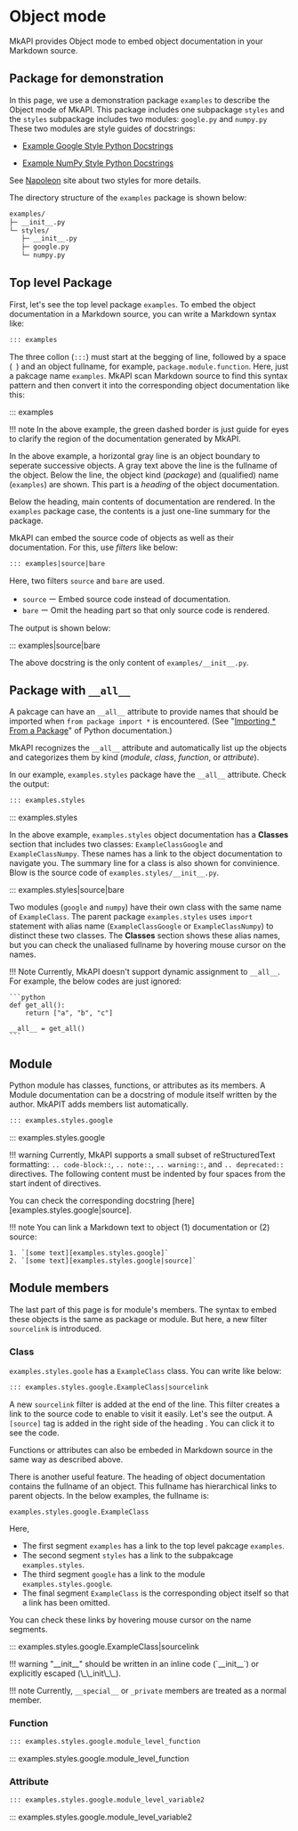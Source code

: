 # Object mode

MkAPI provides Object mode to embed object documentation
in your Markdown source.

## Package for demonstration

In this page, we use a demonstration package `examples`
to describe the Object mode of MkAPI.
This package includes one subpackage `styles`
and the `styles` subpackage includes two modules:
`google.py` and `numpy.py`
These two modules are style guides of docstrings:

- [Example Google Style Python Docstrings](https://sphinxcontrib-napoleon.readthedocs.io/en/latest/example_google.html#example-google)

- [Example NumPy Style Python Docstrings](https://sphinxcontrib-napoleon.readthedocs.io/en/latest/example_numpy.html#example-numpy)

See [Napoleon](https://sphinxcontrib-napoleon.readthedocs.io/en/latest/) site
about two styles for more details.

The directory structure of the `examples` package is shown below:

``` sh
examples/
├─ __init__.py
└─ styles/
   ├─ __init__.py
   ├─ google.py
   └─ numpy.py
```

<style type="text/css">
.mkapi-content {
  border: dashed #22772288;
}
</style>

## Top level Package

First, let's see the top level package `examples`.
To embed the object documentation in a Markdown source,
you can write a Markdown syntax like:

```markdown
::: examples
```

The three collon (`:::`) must start at the begging of line,
followed by a space (` `) and an object fullname,
for example, `package.module.function`.
Here, just a pakcage name `examples`.
MkAPI scan Markdown source to find this syntax pattern and
then convert it into the corresponding object documentation
like this:

::: examples

!!! note
    In the above example, the green dashed border
    is just guide for eyes to clarify the region of
    the documentation generated by MkAPI.

In the above example, a horizontal gray line is an object
boundary to seperate successive objects.
A gray text above the line is the fullname
of the object.
Below the line, the object kind (*package*) and
(qualified) name (`examples`) are shown.
This part is a *heading* of the object documentation.

Below the heading, main contents of documentation
are rendered.
In the `examples` package case, the contents is a just
one-line summary for the package.

MkAPI can embed the source code of objects as well as their
documentation. For this, use *filters* like below:

```markdown
::: examples|source|bare
```

Here, two filters `source` and `bare` are used.

- `source` ー Embed source code instead of documentation.
- `bare` ー Omit the heading part so that only source code is rendered.

The output is shown below:

::: examples|source|bare

The above docstring is the only content of `examples/__init__.py`.

## Package with `__all__`

A pakcage can have an `__all__` attribute to provide names
that should be imported when `from package import *` is encountered.
(See "[Importing * From a Package][1]" of Python documentation.)

[1]:
https://docs.python.org/3/tutorial/modules.html#importing-from-a-package>

MkAPI recognizes the `__all__` attribute and automatically
list up the objects and categorizes them by kind
(*module*, *class*, *function*, or *attribute*).

In our example, `examples.styles` package have the `__all__` attribute.
Check the output:

```markdown
::: examples.styles
```

::: examples.styles

In the above example, `examples.styles` object documentation has
a **Classes** section that includes two classes:
`ExampleClassGoogle` and `ExampleClassNumpy`.
These names has a link to the object documentation to navigate you.
The summary line for a class is also shown for convinience.
Blow is the source code of `examples.styles/__init__.py`.

::: examples.styles|source|bare

Two modules (`google` and `numpy`) have their own class
with the same name of `ExampleClass`.
The parent package `examples.styles` uses `import` statement
with alias name (`ExampleClassGoogle` or `ExampleClassNumpy`)
to distinct these two classes.
The **Classes** section shows these alias names, but you can check
the unaliased fullname by hovering mouse cursor on the names.

!!! Note
    Currently, MkAPI doesn't support dynamic assignment to `__all__`.
    For example, the below codes are just ignored:

    ```python
    def get_all():
        return ["a", "b", "c"]

    __all__ = get_all()
    ```

## Module

Python module has classes, functions, or attributes as its members.
A Module documentation can be a docstring of module itself written by the
author.
MkAPIT adds members list automatically.

```markdown
::: examples.styles.google
```

::: examples.styles.google

!!! warning
    Currently, MkAPI supports a small subset of reStructuredText formatting:
    `.. code-block::`, `.. note::`, `.. warning::`,  and `.. deprecated::`
    directives. The following content must be indented by four spaces from the
    start indent of directives.

You can check the corresponding docstring
[here][examples.styles.google|source].

!!! note
    You can link a Markdown text to object (1) documentation or (2) source:

    1. `[some text][examples.styles.google]`
    2. `[some text][examples.styles.google|source]`

## Module members

The last part of this page is for module's members.
The syntax to embed these objects is the same as package or module.
But here, a new filter `sourcelink` is introduced.

### Class

`examples.styles.goole` has a `ExampleClass` class.
You can write like below:

```markdown
::: examples.styles.google.ExampleClass|sourcelink
```

A new `sourcelink` filter is added at the end of the line.
This filter creates a link to the source code
to enable to visit it easily.
Let's see the output.
A `[source]` tag is added in the right side of the heading .
You can click it to see the code.

Functions or attributes can also be embeded in Markdown source
in the same way as described above.

There is another useful feature.
The heading of object documentation contains the fullname of an object.
This fullname has hierarchical links to parent objects.
In the below examples, the fullname is:

    examples.styles.google.ExampleClass

Here,

- The first segment `examples` has a link to the top level pakcage `examples`.
- The second segment `styles` has a link to the subpakcage `examples.styles`.
- The third segment `google` has a link to the module `examples.styles.google`.
- The final segment `ExampleClass` is the corresponding object itself so that a link
  has been omitted.

You can check these links by hovering mouse cursor on the name segments.

::: examples.styles.google.ExampleClass|sourcelink

!!! warning
    "\_\_init\_\_" should be written in an inline code (\`\_\_init\_\_\`)
    or explicitly escaped (\\\_\\\_init\\\_\\\_).

!!! note
    Currently, `__special__` or `_private` members are treated as
    a normal member.

### Function

```markdown
::: examples.styles.google.module_level_function
```

::: examples.styles.google.module_level_function

### Attribute

```markdown
::: examples.styles.google.module_level_variable2
```

::: examples.styles.google.module_level_variable2
